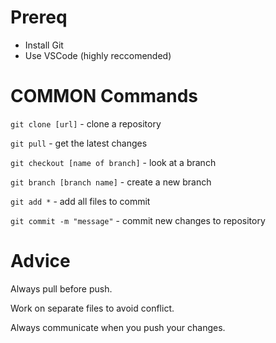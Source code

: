 # Prereq
- Install Git
- Use VSCode (highly reccomended)

# COMMON Commands

`git clone [url]` - clone a repository

`git pull` - get the latest changes

`git checkout [name of branch]` - look at a branch

`git branch [branch name]` - create a new branch

`git add *` - add all files to commit

`git commit -m "message"` - commit new changes to repository

# Advice
Always pull before push.

Work on separate files to avoid conflict.

Always communicate when you push your changes.
